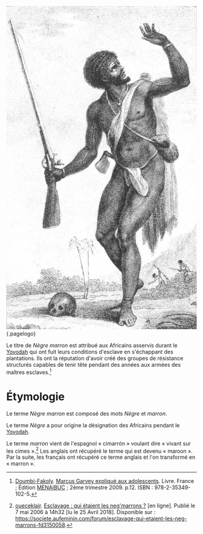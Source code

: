 <!-- TITLE: Nègre Marron -->
<!-- SUBTITLE: Présentation du Nègre Marron -->

![Cimarron](/uploads/personnalite/cimarron.jpg "Représentation d'un nègre marron."){.pagelogo}

Le titre de *Nègre marron* est attribué aux Africains asservis durant le [Yovodah](/terminologie/fon/yovodah) qui ont fuit leurs conditions d'esclave en s'échappant des plantations. Ils ont la réputation d'avoir créé des groupes de résistance structurés capables de tenir tête pendant des années aux armées des maîtres esclaves.[^1]

# Étymologie
Le terme *Nègre marron* est composé des mots *Nègre* et *marron*.

Le terme *Nègre* a pour origine la désignation des Africains pendant le [Yovodah](/terminologie/fon/yovodah).

Le terme *marron* vient de l'espagnol « cimarrón » voulant dire « vivant sur les cimes ».[^2] Les anglais ont récupéré le terme qui est devenu « maroon ». Par la suite, les français ont récupéré ce terme anglais et l'on transformé en « marron ».


[^1]: [Doumbi-Fakoly](/personnalite/homme/guerrier/afrique/nord-ouest/empire/mali/fakoli-manden). [Marcus Garvey expliqué aux adolescents](/ouvrage/documentaire/marcus-garvey-explique-aux-adolescents). Livre. France ; Édition [MENAIBUC](/organisme/editeur/menaibuc) ; 2ème trimestre 2009. p.12. ISBN : 978-2-35349-102-5.
[^2]: [oueceklair](https://www.aufeminin.com/mon-espace/oueceklair). [Esclavage : qui étaient les neg'marrons ?](https://societe.aufeminin.com/forum/esclavage-qui-etaient-les-neg-marrons-fd3150058) [en ligne]. Publié le 7 mai 2006 à 14h32 [lu le 25 Avril 2018]. Disponible sur : https://societe.aufeminin.com/forum/esclavage-qui-etaient-les-neg-marrons-fd3150058.